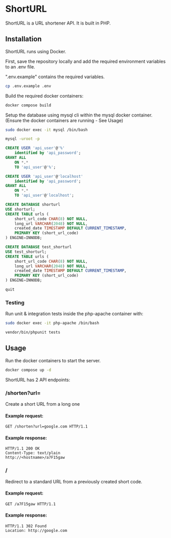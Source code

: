 # ShortURL

ShortURL is a URL shortener API. It is built in PHP.


## Installation

ShortURL runs using Docker.

First, save the repository locally and add the required environment variables to an .env file.

".env.example" contains the required variables.

```bash
cp .env.example .env
```

Build the required docker containers:

```bash
docker compose build
```

Setup the database using mysql cli within the mysql docker container. (Ensure the docker containers are running - See Usage)

```bash
sudo docker exec -it mysql /bin/bash
```

```bash
mysql -uroot -p
```

```sql
CREATE USER 'api_user'@'%'
	identified by 'api_password';
GRANT ALL
	ON *.*
    TO 'api_user'@'%';

CREATE USER 'api_user'@'localhost'
	identified by 'api_password';
GRANT ALL
	ON *.*
    TO 'api_user'@'localhost';

CREATE DATABASE shorturl
USE shorturl;
CREATE TABLE urls (
    short_url_code CHAR(8) NOT NULL,
    long_url VARCHAR(2048) NOT NULL,
    created_date TIMESTAMP DEFAULT CURRENT_TIMESTAMP,
    PRIMARY KEY (short_url_code)
) ENGINE=INNODB;

CREATE DATABASE test_shorturl
USE test_shorturl;
CREATE TABLE urls (
    short_url_code CHAR(8) NOT NULL,
    long_url VARCHAR(2048) NOT NULL,
    created_date TIMESTAMP DEFAULT CURRENT_TIMESTAMP,
    PRIMARY KEY (short_url_code)
) ENGINE=INNODB;

quit
```

### Testing
Run unit & integration tests inside the php-apache container with:

```bash
sudo docker exec -it php-apache /bin/bash
```

```bash
vendor/bin/phpunit tests
```

## Usage

Run the docker containers to start the server.
```bash
docker compose up -d
```

ShortURL has 2 API endpoints:

### /shorten?url=<url>
Create a short URL from a long one

#### Example request:

```
GET /shorten?url=google.com HTTP/1.1
```

#### Example response:

```
HTTP/1.1 200 OK
Content-Type: text/plain
http://<hostname>/a7F15gaw
```

### /<shortURL>
Redirect to a standard URL from a previously created short code.

#### Example request:

```
GET /a7F15gaw HTTP/1.1
```

#### Example response:

```
HTTP/1.1 302 Found
Location: http://google.com
```